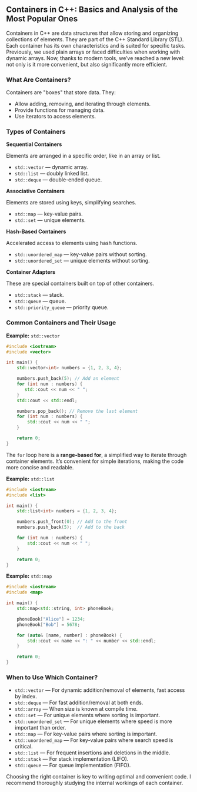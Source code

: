 ﻿## Containers in C++: Basics and Analysis of the Most Popular Ones

Containers in C++ are data structures that allow storing and organizing collections of elements. They are part of the C++ Standard Library (STL). Each container has its own characteristics and is suited for specific tasks.
Previously, we used plain arrays or faced difficulties when working with dynamic arrays. Now, thanks to modern tools, we’ve reached a new level: not only is it more convenient, but also significantly more efficient.

### What Are Containers?

Containers are "boxes" that store data. They:

- Allow adding, removing, and iterating through elements.
- Provide functions for managing data.
- Use iterators to access elements.

### Types of Containers

**Sequential Containers**

Elements are arranged in a specific order, like in an array or list.

- `std::vector` — dynamic array.
- `std::list` — doubly linked list.
- `std::deque` — double-ended queue.

**Associative Containers**

Elements are stored using keys, simplifying searches.

- `std::map` — key-value pairs.
- `std::set` — unique elements.

**Hash-Based Containers**

Accelerated access to elements using hash functions.

- `std::unordered_map` — key-value pairs without sorting.
- `std::unordered_set` — unique elements without sorting.

**Container Adapters**

These are special containers built on top of other containers.

- `std::stack` — stack.
- `std::queue` — queue.
- `std::priority_queue` — priority queue.

### Common Containers and Their Usage

**Example:** `std::vector`
```cpp
#include <iostream>
#include <vector>

int main() {
    std::vector<int> numbers = {1, 2, 3, 4};

    numbers.push_back(5); // Add an element
    for (int num : numbers) {
       std::cout << num << " ";
    }
    std::cout << std::endl;

    numbers.pop_back(); // Remove the last element
    for (int num : numbers) {
        std::cout << num << " ";
    }

    return 0;
}
```

The `for` loop here is a **range-based for**, a simplified way to iterate through container elements. It’s convenient for simple iterations, making the code more concise and readable.

**Example:** `std::list`
```cpp
#include <iostream>
#include <list>

int main() {
    std::list<int> numbers = {1, 2, 3, 4};

    numbers.push_front(0); // Add to the front
    numbers.push_back(5);  // Add to the back

    for (int num : numbers) {
        std::cout << num << " ";
    }

    return 0;
}
```

**Example:** `std::map`
```cpp
#include <iostream>
#include <map>

int main() {
    std::map<std::string, int> phoneBook;

    phoneBook["Alice"] = 1234;
    phoneBook["Bob"] = 5678;

    for (auto& [name, number] : phoneBook) {
        std::cout << name << ": " << number << std::endl;
    }

    return 0;
}
```

### When to Use Which Container?

- `std::vector` — For dynamic addition/removal of elements, fast access by index.
- `std::deque` — For fast addition/removal at both ends.
- `std::array` — When size is known at compile time.
- `std::set` — For unique elements where sorting is important.
- `std::unordered_set` — For unique elements where speed is more important than order.
- `std::map` — For key-value pairs where sorting is important.
- `std::unordered_map` — For key-value pairs where search speed is critical.
- `std::list` — For frequent insertions and deletions in the middle.
- `std::stack` — For stack implementation (LIFO).
- `std::queue` — For queue implementation (FIFO).

Choosing the right container is key to writing optimal and convenient code. I recommend thoroughly studying the internal workings of each container.
